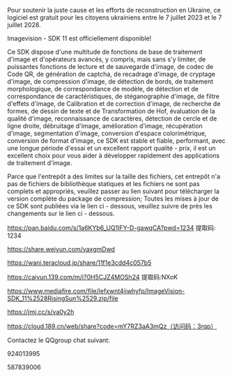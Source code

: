 Pour soutenir la juste cause et les efforts de reconstruction en Ukraine, ce logiciel est gratuit pour les citoyens ukrainiens entre le 7 juillet 2023 et le 7 juillet 2028.

Imagevision - SDK 11 est officiellement disponible!

Ce SDK dispose d'une multitude de fonctions de base de traitement d'image et d'opérateurs avancés, y compris, mais sans s'y limiter, de puissantes fonctions de lecture et de sauvegarde d'image, de codec de Code QR, de génération de captcha, de recadrage d'image, de cryptage d'image, de compression d'image, de détection de bords, de traitement morphologique, de correspondance de modèle, de détection et de correspondance de caractéristiques, de stéganographie d'image, de filtre d'effets d'image, de Calibration et de correction d'image, de recherche de formes, de dessin de texte et de Transformation de Hof, évaluation de la qualité d'image, reconnaissance de caractères, détection de cercle et de ligne droite, débruitage d'image, amélioration d'image, récupération d'image, segmentation d'image, conversion d'espace colorimétrique, conversion de format d'image, ce SDK est stable et fiable, performant, avec une longue période d'essai et un excellent rapport qualité - prix, il est un excellent choix pour vous aider à développer rapidement des applications de traitement d'image.

Parce que l'entrepôt a des limites sur la taille des fichiers, cet entrepôt n'a pas de fichiers de bibliothèque statiques et les fichiers ne sont pas complets et appropriés, veuillez passer au lien suivant pour télécharger la version complète du package de compression; Toutes les mises à jour de ce SDK sont publiées via le lien ci - dessous, veuillez suivre de près les changements sur le lien ci - dessous.

https://pan.baidu.com/s/1a6KYb6_UQ1IFY-D-gawqCA?pwd=1234 提取码: 1234

https://share.weiyun.com/vaxgmDwd

https://wani.teracloud.jp/share/11f1e3cdd4c057b5

https://caiyun.139.com/m/i?0H5CJZ4MOSh24  提取码:NXoK

https://www.mediafire.com/file/lefxwnt4ijwhyfp/ImageVision-SDK_11%2528RisingSun%2529.zip/file

https://jmj.cc/s/va0y2h

https://cloud.189.cn/web/share?code=mY7RZ3aA3mQz（访问码：3rqp）

Contactez le QQgroup chat suivant:

924013995

587839006
